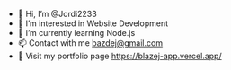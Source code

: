 - 👋 Hi, I’m @Jordi2233
- 👀 I’m interested in Website Development
- 🌱 I’m currently learning Node.js
- 📫 Contact with me bazdej@gmail.com
- 👀 Visit my portfolio page https://blazej-app.vercel.app/

<!---
Jordi2233/Jordi2233 is a ✨ special ✨ repository because its `README.md` (this file) appears on your GitHub profile.
You can click the Preview link to take a look at your changes.
--->
